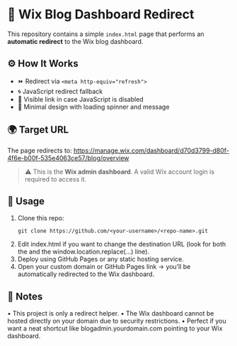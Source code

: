 # 🔗 Wix Blog Dashboard Redirect

This repository contains a simple `index.html` page that performs an **automatic redirect** to the Wix blog dashboard.

## ⚙️ How It Works

- ⏩ Redirect via `<meta http-equiv="refresh">`
- 🌀 JavaScript redirect fallback
- 🔗 Visible link in case JavaScript is disabled
- 🎨 Minimal design with loading spinner and message

## 🌍 Target URL

The page redirects to:
https://manage.wix.com/dashboard/d70d3799-d80f-4f6e-b00f-535e4063ce57/blog/overview
> ⚠️ This is the **Wix admin dashboard**. A valid Wix account login is required to access it.

## 🚀 Usage

1. Clone this repo:
   ```
   git clone https://github.com/<your-username>/<repo-name>.git
   ```
2.	Edit index.html if you want to change the destination URL (look for both the <meta http-equiv="refresh"> and the window.location.replace(...) line).
3.	Deploy using GitHub Pages or any static hosting service.
4.	Open your custom domain or GitHub Pages link → you’ll be automatically redirected to the Wix dashboard.

## 📝 Notes
•	This project is only a redirect helper.
•	The Wix dashboard cannot be hosted directly on your domain due to security restrictions.
•	Perfect if you want a neat shortcut like blogadmin.yourdomain.com pointing to your Wix dashboard.